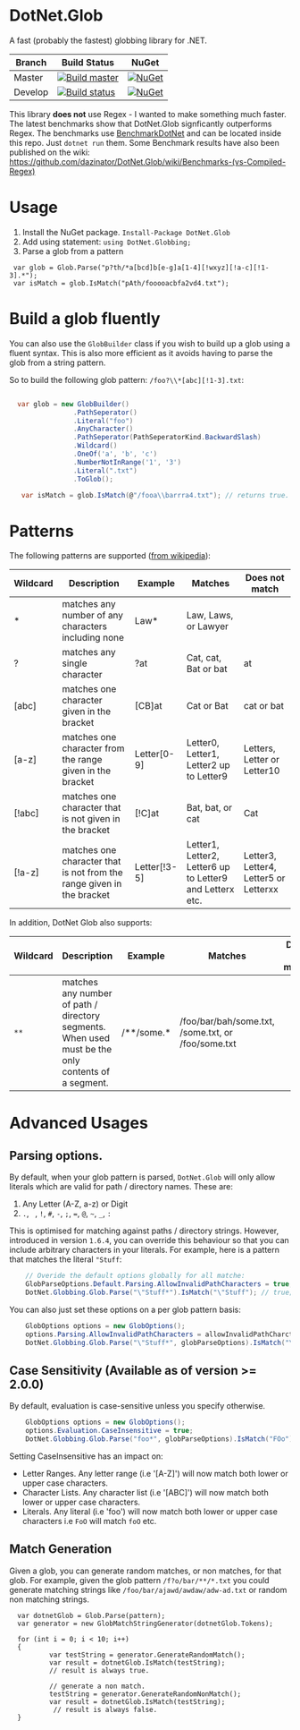 # DotNet.Glob
A fast (probably the fastest) globbing library for .NET.

| Branch  | Build Status | NuGet |
| ------------- | ------------- | ----- |
| Master  |[![Build master](https://ci.appveyor.com/api/projects/status/yab1btvh7bvkkgva/branch/master?svg=true)](https://ci.appveyor.com/project/dazinator/dotnet-glob/branch/master) | [![NuGet](https://img.shields.io/nuget/v/DotNet.Glob.svg)](https://www.nuget.org/packages/DotNet.Glob/) |
| Develop | [![Build status](https://ci.appveyor.com/api/projects/status/yab1btvh7bvkkgva/branch/develop?svg=true)](https://ci.appveyor.com/project/dazinator/dotnet-glob/branch/develop)  | [![NuGet](https://img.shields.io/nuget/vpre/DotNet.Glob.svg)](https://www.nuget.org/packages/DotNet.Glob/) |

This library **does not** use Regex - I wanted to make something much faster.
The latest benchmarks show that DotNet.Glob signficantly outperforms Regex.
The benchmarks use [BenchmarkDotNet](https://github.com/dotnet/BenchmarkDotNet) and can be located inside this repo. Just `dotnet run` them. Some Benchmark results have also been published on the wiki: https://github.com/dazinator/DotNet.Glob/wiki/Benchmarks-(vs-Compiled-Regex)

# Usage
1. Install the NuGet package. `Install-Package DotNet.Glob`
2. Add using statement:
   `using DotNet.Globbing;`
3. Parse a glob from a pattern
```
 var glob = Glob.Parse("p?th/*a[bcd]b[e-g]a[1-4][!wxyz][!a-c][!1-3].*");
 var isMatch = glob.IsMatch("pAth/fooooacbfa2vd4.txt");

```

# Build a glob fluently

You can also use the `GlobBuilder` class if you wish to build up a glob using a fluent syntax.
This is also more efficient as it avoids having to parse the glob from a string pattern.

So to build the following glob pattern: `/foo?\\*[abc][!1-3].txt`:

```csharp

  var glob = new GlobBuilder()
                .PathSeperator()
                .Literal("foo")
                .AnyCharacter()
                .PathSeperator(PathSeperatorKind.BackwardSlash)
                .Wildcard()
                .OneOf('a', 'b', 'c')
                .NumberNotInRange('1', '3')
                .Literal(".txt")
                .ToGlob();

   var isMatch = glob.IsMatch(@"/fooa\\barrra4.txt"); // returns true.

```


# Patterns

The following patterns are supported ([from wikipedia](https://en.wikipedia.org/wiki/Glob_(programming))):
> 
| Wildcard  | Description | Example | Matches | Does not match |
| --------  | ----------- | ------- | ------- | -------------- |
| \* |  matches any number of any characters including none	| Law\*| Law, Laws, or Lawyer	|
| ?	| matches any single character	| ?at	| Cat, cat, Bat or bat	| at |
| [abc] |	matches one character given in the bracket |	[CB]at |	Cat or Bat	| cat or bat |
| [a-z] |	matches one character from the range given in the bracket	| Letter[0-9]	| Letter0, Letter1, Letter2 up to Letter9	| Letters, Letter or Letter10 |
| [!abc] | matches one character that is not given in the bracket | [!C]at | Bat, bat, or cat | Cat |
| [!a-z] | matches one character that is not from the range given in the bracket | Letter[!3-5] | Letter1, Letter2, Letter6 up to Letter9 and Letterx etc. | Letter3, Letter4, Letter5 or Letterxx |

In addition, DotNet Glob also supports:

| Wildcard  | Description | Example | Matches | Does not match |
| --------  | ----------- | ------- | ------- | -------------- |
| `**` |  matches any number of path / directory segments. When used must be the only contents of a segment. | /\*\*/some.\* | /foo/bar/bah/some.txt, /some.txt, or /foo/some.txt	|


# Advanced Usages

## Parsing options.
By default, when your glob pattern is parsed, `DotNet.Glob` will only allow literals which are valid for path / directory names.
These are:

1. Any Letter (A-Z, a-z) or Digit
2. `.`, ` `, `!`, `#`, `-`, `;`, `=`, `@`, `~`, `_`, `:`

This is optimised for matching against paths / directory strings.
However, introduced in version `1.6.4`, you can override this behaviour so that you can include arbitrary characters in your literals. For example, here is a pattern that matches the literal `"Stuff`:

```csharp
    // Overide the default options globally for all matche:
    GlobParseOptions.Default.Parsing.AllowInvalidPathCharacters = true;
    DotNet.Globbing.Glob.Parse("\"Stuff*").IsMatch("\"Stuff"); // true;    
```

You can also just set these options on a per glob pattern basis:

```csharp
    GlobOptions options = new GlobOptions();
    options.Parsing.AllowInvalidPathCharacters = allowInvalidPathCharcters;
    DotNet.Globbing.Glob.Parse("\"Stuff*", globParseOptions).IsMatch("\"Stuff"); // true; 

```

## Case Sensitivity (Available as of version >= 2.0.0)

By default, evaluation is case-sensitive unless you specify otherwise.

```csharp
    GlobOptions options = new GlobOptions();
    options.Evaluation.CaseInsensitive = true;
    DotNet.Globbing.Glob.Parse("foo*", globParseOptions).IsMatch("FOo"); // true; 

```

Setting CaseInsensitive has an impact on:

- Letter Ranges. Any letter range (i.e '[A-Z]') will now match both lower or upper case characters.
- Character Lists. Any character list (i.e '[ABC]') will now match both lower or upper case characters.
- Literals. Any literal (i.e 'foo') will now match both lower or upper case characters i.e `FoO` will match `foO` etc.


## Match Generation
Given a glob, you can generate random matches, or non matches, for that glob.
For example, given the glob pattern `/f?o/bar/**/*.txt` you could generate matching strings like `/foo/bar/ajawd/awdaw/adw-ad.txt` or random non matching strings.


```
  var dotnetGlob = Glob.Parse(pattern);
  var generator = new GlobMatchStringGenerator(dotnetGlob.Tokens);

  for (int i = 0; i < 10; i++)
  {
          var testString = generator.GenerateRandomMatch();
          var result = dotnetGlob.IsMatch(testString);
          // result is always true.

          // generate a non match.
          testString = generator.GenerateRandomNonMatch();
          var result = dotnetGlob.IsMatch(testString);
           // result is always false.
  }

```
